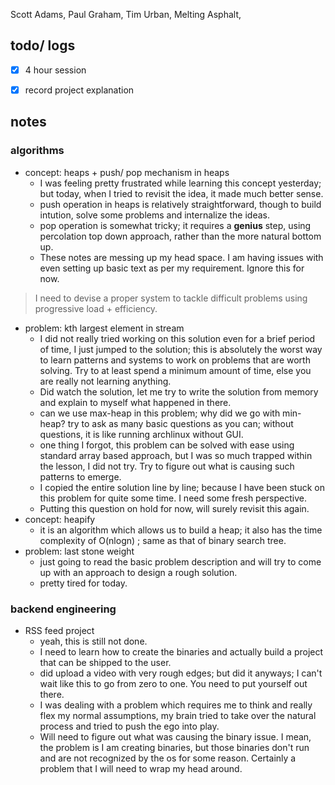 Scott Adams, Paul Graham, Tim Urban, Melting Asphalt,  
## todo/ logs
- [x] 4 hour session
- [x] record project explanation


## notes
### algorithms
- concept: heaps + push/ pop mechanism in heaps
	- I was feeling pretty frustrated while learning this concept yesterday; but today, when I tried to revisit the idea, it made much better sense.
	- push operation in heaps is relatively straightforward, though to build intution, solve some problems and internalize the ideas. 
	- pop operation is somewhat tricky; it requires a **genius** step, using percolation top down approach, rather than the more natural bottom up. 
	- These notes are messing up my head space.  I am having issues with even setting up basic text as per my requirement. Ignore this for now. 
> I need to devise a proper system to tackle difficult problems using progressive load + efficiency. 
- problem: kth largest element in stream
	- I did not really tried working on this solution even for a brief period of time, I just jumped to the solution; this is absolutely the worst way to learn patterns and systems to work on problems that are worth solving. Try to at least spend a minimum amount of time, else you are really not learning anything. 
	- Did watch the solution, let me try to write the solution from memory and explain to myself what happened in there.
	- can we use max-heap in this problem; why did we go with min-heap? try to ask as many basic questions as you can; without questions, it is like running archlinux without GUI. 
	- one thing I forgot, this problem can be solved with ease using standard array based approach, but I was so much trapped within the lesson, I did not try. Try to figure out what is causing such patterns to emerge. 
	- I copied the entire solution line by line; because I have been stuck on this problem for quite some time. I need some fresh perspective. 
	- Putting this question on hold for now, will surely revisit this again. 
- concept: heapify
	- it is an algorithm which allows us to build a heap; it also has the time complexity of O(nlogn) ; same as that of binary search tree. 
- problem: last stone weight
	- just going to read the basic problem description and will try to come up with an approach to design a rough solution. 
	- pretty tired for today. 



### backend engineering
- RSS feed project
	- yeah, this is still not done. 
	- I need to learn how to create the binaries and actually build a project that can be shipped to the user. 
	- did upload a video with very rough edges; but did it anyways; I can't wait like this to go from zero to one. You need to put yourself out there. 
	- I was dealing with a problem which requires me to think and really flex my normal assumptions, my brain tried to take over the natural process and tried to push the ego into play. 
	- Will need to figure out what was causing the binary issue. I mean, the problem is I am creating binaries, but those binaries don't run and are not recognized by the os for some reason. Certainly a problem that I will need to wrap my head around. 